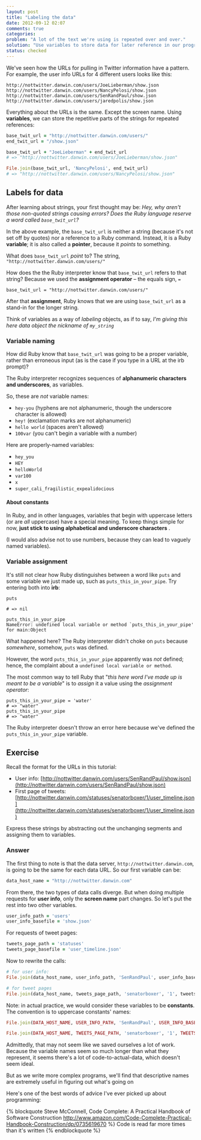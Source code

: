 ```yaml
---
layout: post
title: "Labeling the data"
date: 2012-09-12 02:07
comments: true
categories: 
problem: "A lot of the text we're using is repeated over and over."
solution: "Use variables to store data for later reference in our programs."
status: checked
---
```



We've seen how the URLs for pulling in Twitter information have a pattern. For example, the user info URLs for 4 different users looks like this:

`http://nottwitter.danwin.com/users/JoeLieberman/show.json`
`http://nottwitter.danwin.com/users/NancyPelosi/show.json`
`http://nottwitter.danwin.com/users/SenRandPaul/show.json`
`http://nottwitter.danwin.com/users/jaredpolis/show.json`

Everything about the URLs is the same. Except the screen name. Using **variables**, we can store the repetitive parts of the strings for repeated references:

``` ruby
base_twit_url = "http://nottwitter.danwin.com/users/"
end_twit_url = "/show.json"

base_twit_url + "JoeLieberman" + end_twit_url
# => "http://nottwitter.danwin.com/users/JoeLieberman/show.json" 

File.join(base_twit_url, 'NancyPelosi', end_twit_url)
# => "http://nottwitter.danwin.com/users/NancyPelosi/show.json"
```


## Labels for data

After learning about strings, your first thought may be: *Hey, why aren't those non-quoted strings causing errors? Does the Ruby language reserve a word called `base_twit_url`?* 

In the above example, the `base_twit_url` is neither a string (because it's not set off by quotes) nor a reference to a Ruby command. Instead, it is a Ruby **variable**; it is also called a **pointer**, because it *points* to something.

What does `base_twit_url` *point* to? The string, `"http://nottwitter.danwin.com/users/"`

How does the the Ruby interpreter know that `base_twit_url` refers to that string? Because we used the **assignment operator** &ndash; the equals sign,  `=`

```
base_twit_url = "http://nottwitter.danwin.com/users/"
```

After that **assignment**, Ruby knows that we are using `base_twit_url` as a stand-in for the longer string.

Think of variables as a way of *labeling* objects, as if to say, *I'm giving this here data object the nickname of `my_string`*



### Variable naming

How did Ruby know that `base_twit_url` was going to be a proper variable, rather than erroneous input (as is the case if you type in a URL at the irb prompt)? 

The Ruby interpreter recognizes sequences of **alphanumeric characters and underscores**, as variables.

So, these are *not* variable names:

* `hey-you` (hyphens are not alphanumeric, though the underscore character is allowed)
* `hey!` (exclamation marks are not alphanumeric)
* `hello world` (spaces aren't allowed)
* `100var` (you can't begin a variable with a number)

Here are properly-named variables:

* `hey_you`
* `HEY` 
* `helloWorld`
* `var100`
* `x`
* `super_cali_fragilistic_expealidocious`

#### About constants
In Ruby, and in other languages, variables that begin with uppercase letters (or are *all* uppercase) have a special meaning. To keep things simple for now, **just stick to using alphabetical and underscore characters** .

(I would also advise not to use numbers, because they can lead to vaguely named variables).



### Variable assignment

It's still not clear how Ruby distinguishes between a word like `puts` and some variable we just made up, such as `puts_this_in_your_pipe`. Try entering both into **irb**:

```
puts

# => nil 

puts_this_in_your_pipe
NameError: undefined local variable or method `puts_this_in_your_pipe' for main:Object
```

What happened here? The Ruby interpreter didn't choke on `puts` because *somewhere*, somehow, `puts` was defined.

However, the word `puts_this_in_your_pipe` apparently was *not* defined; hence, the complaint about a `undefined local variable or method`.

The most common way to tell Ruby that "*this here word I've made up is meant to be a variable*" is to *assign* it a value using the *assignment operator*:

```
puts_this_in_your_pipe = 'water'
# => "water" 
puts_this_in_your_pipe
# => "water" 
```

The Ruby interpreter doesn't throw an error here because we've defined the `puts_this_in_your_pipe` variable.


## Exercise

Recall the format for the URLs in this tutorial:

* User info: [http://nottwitter.danwin.com/users/SenRandPaul/show.json](http://nottwitter.danwin.com/users/SenRandPaul/show.json)
* First page of tweets: [http://nottwitter.danwin.com/statuses/senatorboxer/1/user_timeline.json](http://nottwitter.danwin.com/statuses/senatorboxer/1/user_timeline.json)

Express these strings by abstracting out the unchanging segments and assigning them to variables.

### Answer

The first thing to note is that the data server, `http://nottwitter.danwin.com`, is going to be the same for each data URL. So our first variable can be:

``` ruby
data_host_name = "http://nottwitter.danwin.com"
```

From there, the two types of data calls diverge. But when doing multiple requests for **user info**, only the **screen name** part changes. So let's put the rest into two other variables.

``` ruby
user_info_path = 'users'
user_info_basefile = 'show.json'

```

For requests of tweet pages:

``` ruby
tweets_page_path = 'statuses'
tweets_page_basefile = 'user_timeline.json'

```

Now to rewrite the calls:

``` ruby
# for user info:
File.join(data_host_name, user_info_path, 'SenRandPaul', user_info_basefile)

# for tweet pages
File.join(data_host_name, tweets_page_path, 'senatorboxer', '1', tweets_page_basefile)
```

Note: in actual practice, we would consider these variables to be **constants**. The convention is to uppercase constants' names:


``` ruby
File.join(DATA_HOST_NAME, USER_INFO_PATH, 'SenRandPaul', USER_INFO_BASEFILE)

File.join(DATA_HOST_NAME, TWEETS_PAGE_PATH, 'senatorboxer', '1', TWEETS_PAGE_BASEFILE)
```


Admittedly, that may not seem like we saved ourselves a lot of work.  Because the variable names seem so much longer than what they represent, it seems there's a lot of code-to-actual-data, which doesn't seem ideal.

But as we write more complex programs, we'll find that descriptive names are extremely useful in figuring out what's going on

Here's one of the best words of advice I've ever picked up about programming:

{% blockquote Steve McConnell, Code Complete: A Practical Handbook of Software Construction http://www.amazon.com/Code-Complete-Practical-Handbook-Construction/dp/0735619670 %}
Code is read far more times than it's written
{% endblockquote %}



